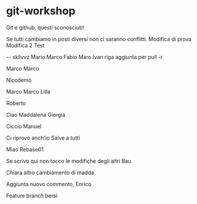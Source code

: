 # git-workshop
 
Git e github, questi sconosciuti!

Se tutti cambiamo in posti diversi non ci saranno conflitti.
Modifica di prova
Modifica 2
Test

-- sklivvz
Mario
Marco
Fabio
Maro
Ivan
riga aggiunta per pull -r

Marco Marco

Nicodemo

Marco Marco
Lilla


Roberto

Ciao
Maddalena
Giorgia

Ciccio
Manuel

Ci riprovo anch'io
Salve a tutti

Miao
Rebase01


Se scrivo qui non tocco le modifiche degli altri
Bau

Chiara
altro cambiamento di madda


Aggiunta nuovo commento, Enrico

Feature branch bersi
